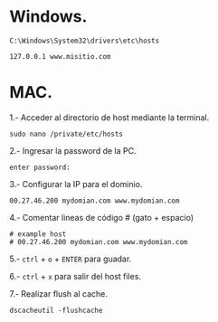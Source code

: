 # Windows.

```
C:\Windows\System32\drivers\etc\hosts
```

```
127.0.0.1 www.misitio.com
```

# MAC.
1.- Acceder al directorio de host mediante la terminal.
```
sudo nano /private/etc/hosts
```

2.- Ingresar la password de la PC.
```
enter password:
```

3.- Configurar la IP para el dominio.
```
00.27.46.200 mydomian.com www.mydomian.com
```

4.- Comentar lineas de código # (gato + espacio)
```
# example host
# 00.27.46.200 mydomian.com www.mydomian.com
```

5.- `ctrl` + `o` + `ENTER` para guadar.

6.- `ctrl` + `x` para salir del host files.

7.- Realizar flush al cache.
```
dscacheutil -flushcache
```
